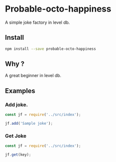 # Probable-octo-happiness

A simple joke factory in level db.

## Install
```bash
npm install --save probable-octo-happiness
```
## Why ?

A great beginner in level db.

## Examples

### Add joke.
```js
const jf = require('../src/index');

jf.add('Sample joke'); 
```


### Get Joke

```js
const jf = require('../src/index');

jf.get(key);
```

